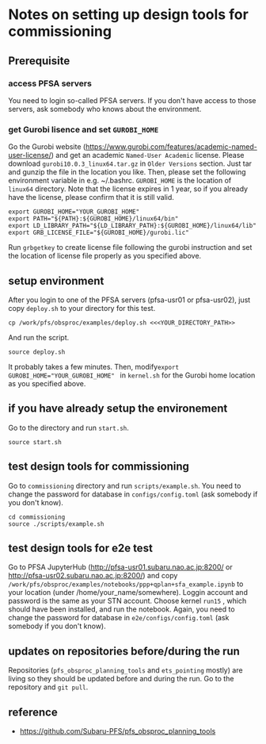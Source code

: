 # Notes on setting up design tools for commissioning

## Prerequisite
### access PFSA servers
You need to login so-called PFSA servers. If you don't have access to those servers, ask somebody who knows about the environment.

### get Gurobi lisence and set `GUROBI_HOME`

Go the Gurobi website (https://www.gurobi.com/features/academic-named-user-license/) and get an academic `Named-User Academic` license. Please download `gurobi10.0.3_linux64.tar.gz` in `Older Versions` section. Just tar and gunzip the file in the location you like. Then, please set the following environment variable in e.g. ~/.bashrc. `GUROBI_HOME` is the location of `linux64` directory. Note that the license expires in 1 year, so if you already have the license, please confirm that it is still valid.

```console
export GUROBI_HOME="YOUR_GUROBI_HOME"
export PATH="${PATH}:${GUROBI_HOME}/linux64/bin"
export LD_LIBRARY_PATH="${LD_LIBRARY_PATH}:${GUROBI_HOME}/linux64/lib"
export GRB_LICENSE_FILE="${GUROBI_HOME}/gurobi.lic"
```

Run `grbgetkey` to create license file following the gurobi instruction and set the location of license file properly as you specified above.

## setup environment

After you login to one of the PFSA servers (pfsa-usr01 or pfsa-usr02), just copy `deploy.sh` to your directory for this test.

```console
cp /work/pfs/obsproc/examples/deploy.sh <<<YOUR_DIRECTORY_PATH>>
```

And run the script.

```console
source deploy.sh
```

It probably takes a few minutes. Then, modify`export GUROBI_HOME="YOUR_GUROBI_HOME"
` in `kernel.sh` for the Gurobi home location as you specified above.

## if you have already setup the environement

Go to the directory and run `start.sh`.

```console
source start.sh
```

## test design tools for commissioning

Go to `commissioning` directory and run `scripts/example.sh`. You need to change the password for database in `configs/config.toml` (ask somebody if you don't know).


```console
cd commissioning
source ./scripts/example.sh
```

## test design tools for e2e test

Go to PFSA JupyterHub (http://pfsa-usr01.subaru.nao.ac.jp:8200/ or http://pfsa-usr02.subaru.nao.ac.jp:8200/) and copy `/work/pfs/obsproc/examples/notebooks/ppp+qplan+sfa_example.ipynb` to your location (under /home/your_name/somewhere). Loggin account and password is the same as your STN account. Choose kernel `run15` , which should have been installed, and run the notebook. Again, you need to change the password for database in `e2e/configs/config.toml` (ask somebody if you don't know).


## updates on repositories before/during the run

Repositories (`pfs_obsproc_planning_tools` and `ets_pointing` mostly) are living so they should be updated before and during the run. Go to the repository and `git pull`. 

## reference
- https://github.com/Subaru-PFS/pfs_obsproc_planning_tools
